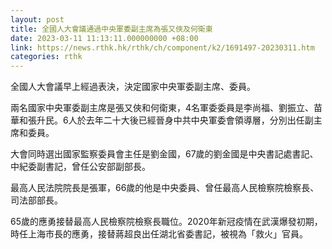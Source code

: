 ```yaml
---
layout: post
title: 全國人大會議通過中央軍委副主席為張又俠及何衛東
date: 2023-03-11 11:13:11.000000000 +08:00
link: https://news.rthk.hk/rthk/ch/component/k2/1691497-20230311.htm
categories: rthk
---
```


全國人大會議早上經過表決，決定國家中央軍委副主席、委員。

兩名國家中央軍委副主席是張又俠和何衛東，4名軍委委員是李尚福、劉振立、苗華和張升民。6人於去年二十大後已經晉身中共中央軍委會領導層，分別出任副主席和委員。

大會同時選出國家監察委員會主任是劉金國，67歲的劉金國是中央書記處書記、中紀委副書記，曾任公安部副部長。

最高人民法院院長是張軍，66歲的他是中央委員、曾任最高人民檢察院檢察長、司法部部長。

65歲的應勇接替最高人民檢察院檢察長職位。2020年新冠疫情在武漢爆發初期，時任上海市長的應勇，接替蔣超良出任湖北省委書記，被視為「救火」官員。
